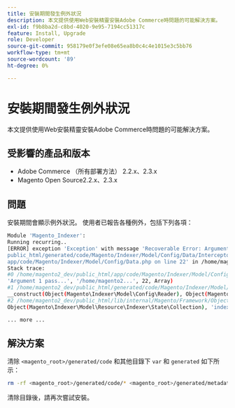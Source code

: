 ```yaml
---
title: 安裝期間發生例外狀況
description: 本文提供使用Web安裝精靈安裝Adobe Commerce時問題的可能解決方案。
exl-id: f9b8ba2d-c8bd-4020-9e95-7194cc51317c
feature: Install, Upgrade
role: Developer
source-git-commit: 958179e0f3efe08e65ea8b0c4c4e1015e3c5bb76
workflow-type: tm+mt
source-wordcount: '89'
ht-degree: 0%

---
```


# 安裝期間發生例外狀況

本文提供使用Web安裝精靈安裝Adobe Commerce時問題的可能解決方案。

## 受影響的產品和版本

* Adobe Commerce （所有部署方法） 2.2.x、2.3.x
* Magento Open Source2.2.x、2.3.x

## 問題

安裝期間會顯示例外狀況。 使用者已報告各種例外，包括下列各項：

```bash
Module 'Magento_Indexer':
Running recurring..
[ERROR] exception 'Exception' with message 'Recoverable Error: Argument 1 passed to Magento\Indexer\Model\Config\Data::__construct() must be an instance of Magento\Framework\Indexer\Config\Reader, instance of Magento\Indexer\Model\Config\Reader given, called in /home/magento2_dev/
public_html/generated/code/Magento/Indexer/Model/Config/Data/Interceptor.php on line 14 and defined in /home/magento2_dev/public_html/
app/code/Magento/Indexer/Model/Config/Data.php on line 22' in /home/magento2_dev/public_html/lib/internal/Magento/Framework/App/ErrorHandler.php:67
Stack trace:
#0 /home/magento2_dev/public_html/app/code/Magento/Indexer/Model/Config/Data.php(22): Magento\Framework\App\ErrorHandler->handler(4096,
'Argument 1 pass...', '/home/magento2...', 22, Array)
#1 /home/magento2_dev/public_html/generated/code/Magento/Indexer/Model/Config/Data/Interceptor.php(14): Magento\Indexer\Model\Config\Data->
__construct(Object(Magento\Indexer\Model\Config\Reader), Object(Magento\Framework\App\Cache\Type\Config), Object(Magento\Indexer\Model\Resource\Indexer\State\Collection), 'indexer_config')
#2 /home/magento2_dev/public_html/lib/internal/Magento/Framework/ObjectManager/Factory/AbstractFactory.php(103): Magento\Indexer\Model\Config\Data\Interceptor->__construct(Object(Magento\Indexer\Model\Config\Reader), Object(Magento\Framework\App\Cache\Type\Config),
Object(Magento\Indexer\Model\Resource\Indexer\State\Collection), 'indexer_config')

... more ...
```

## 解決方案

清除 `<magento_root>/generated/code` 和其他目錄下 `var` 和 `generated` 如下所示：

```bash
rm -rf <magento_root>/generated/code/* <magento_root>/generated/metadata/* <magento_root>/var/cache/*
```

清除目錄後，請再次嘗試安裝。
